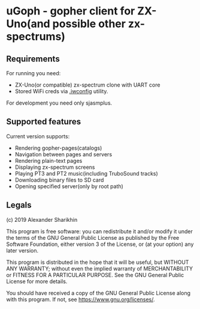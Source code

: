 # uGoph - gopher client for ZX-Uno(and possible other zx-spectrums)

## Requirements

For running you need:
 * ZX-Uno(or compatible) zx-spectrum clone with UART core
 * Stored WiFi creds via [.iwconfig](https://github.com/antoniovillena/zxuno/tree/master/software/iwconfig) utility.

For development you need only sjasmplus. 

## Supported features

Current version supports:

 * Rendering gopher-pages(catalogs)
 * Navigation between pages and servers
 * Rendering plain-text pages
 * Displaying zx-spectrum screens
 * Playing PT3 and PT2 music(including TruboSound tracks)
 * Downloading binary files to SD card
 * Opening specified server(only by root path)

## Legals

(c) 2019 Alexander Sharikhin

This program is free software: you can redistribute it and/or modify
it under the terms of the GNU General Public License as published by
the Free Software Foundation, either version 3 of the License, or
(at your option) any later version.

This program is distributed in the hope that it will be useful,
but WITHOUT ANY WARRANTY; without even the implied warranty of
MERCHANTABILITY or FITNESS FOR A PARTICULAR PURPOSE.  See the
GNU General Public License for more details.

You should have received a copy of the GNU General Public License
along with this program.  If not, see <https://www.gnu.org/licenses/>.
